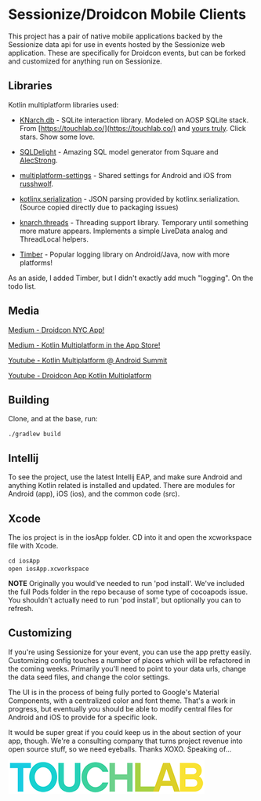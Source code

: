# Sessionize/Droidcon Mobile Clients

This project has a pair of native mobile applications backed by the Sessionize data api for use in 
events hosted by the Sessionize web application. These are specifically for Droidcon events, but can 
be forked and customized for anything run on Sessionize.

## Libraries

Kotlin multiplatform libraries used:

* [KNarch.db](https://github.com/touchlab/knarch.db) - SQLite interaction library. Modeled on AOSP SQLite stack. From 
[https://touchlab.co/](https://touchlab.co/) and [yours truly](https://github.com/kpgalligan). Click stars.
Show some love.

* [SQLDelight](https://github.com/square/sqldelight) - Amazing SQL model generator from Square and 
[AlecStrong](https://github.com/AlecStrong).

* [multiplatform-settings](https://github.com/russhwolf/multiplatform-settings) - Shared settings for Android and iOS from
[russhwolf](https://github.com/russhwolf).

* [kotlinx.serialization](https://github.com/Kotlin/kotlinx.serialization/) - JSON parsing provided by kotlinx.serialization.
(Source copied directly due to packaging issues)

* [knarch.threads](https://github.com/touchlab/knarch.threads/) - Threading support library. Temporary until something 
more mature appears. Implements a simple LiveData analog and ThreadLocal helpers. 

* [Timber](https://github.com/touchlab/timber/tree/native) - Popular logging library on Android/Java, now with more platforms!

As an aside, I added Timber, but I didn't exactly add much "logging". On the todo list.

## Media

[Medium - Droidcon NYC App!](https://medium.com/@kpgalligan/droidcon-nyc-app-da868bdef387)

[Medium - Kotlin Multiplatform in the App Store!](https://medium.com/@kpgalligan/kotlin-multiplatform-in-the-app-store-c3a50c24f93b)

[Youtube - Kotlin Multiplatform @ Android Summit](https://www.youtube.com/watch?v=oeREzhXx7uw)

[Youtube - Droidcon App Kotlin Multiplatform](https://www.youtube.com/watch?v=YAeDK3Ei0Lk&feature=youtu.be)

## Building

Clone, and at the base, run:

```
./gradlew build
```

## Intellij

To see the project, use the latest Intellij EAP, and make sure Android and anything Kotlin related is installed and updated.
There are modules for Android (app), iOS (ios), and the common code (src).

## Xcode

The ios project is in the iosApp folder. CD into it and open the xcworkspace file with Xcode.

```
cd iosApp
open iosApp.xcworkspace
```

**NOTE** Originally you would've needed to run 'pod install'. We've included the full Pods folder in the repo because of some type of cocoapods issue. You shouldn't actually need to run 'pod install', but optionally you can to refresh.

## Customizing

If you're using Sessionize for your event, you can use the app pretty easily. Customizing config touches a number of places
which will be refactored in the coming weeks. Primarily you'll need to point to your data urls, change the data seed files, and
change the color settings.

The UI is in the process of being fully ported to Google's Material Components, with a centralized color and font theme. That's 
a work in progress, but eventually you should be able to modify central files for Android and iOS to provide for a specific look.

It would be super great if you could keep us in the about section of your app, though. We're a consulting company that turns 
project revenue into open source stuff, so we need eyeballs. Thanks XOXO. Speaking of...

[![Touchlab Logo](tlsmall.png "Touchlab Logo")](https://touchlab.co)

